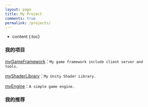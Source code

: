 ```yaml
---
layout: page
title: My Project
comments: true
permalink: /projects/
---
```


* content
{:toc}

### 我的项目

[myGameFramework](https://github.com/HushengStudent/myGameFramework)：`My game framework include client server and tools.`

[myShaderLibrary](https://github.com/HushengStudent/myShaderLibrary)：`My Unity Shader Library.`

[myEngine](https://github.com/HushengStudent/myEngine)：`A simple game engine.`

### 我的推荐

